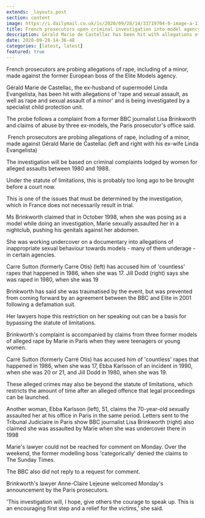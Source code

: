 ```yaml
---
extends: _layouts.post
section: content
image: https://i.dailymail.co.uk/1s/2020/09/28/14/33719704-0-image-a-11_1601299368735.jpg 
title: French prosecutors open criminal investigation into model agency boss Gérald Marie de Castellac 
description: Gérald Marie de Castellac has been hit with allegations of rape and sexual assault, as well as rape and sexual assault of a minor and is being investigated by French specialist unit. 
date: 2020-09-28-14-36-48 
categories: [latest, latest] 
featured: true 
--- 
```

French prosecutors are probing allegations of rape, including of a minor, made against the former European boss of the Elite Models agency.

Gérald Marie de Castellac, the ex-husband of supermodel Linda Evangelista, has been hit with allegations of 'rape and sexual assault, as well as rape and sexual assault of a minor' and is being investigated by a specialist child protection unit.

The probe follows a complaint from a former BBC journalist Lisa Brinkworth and claims of abuse by three ex-models, the Paris prosecutor's office said. 

 French prosecutors are probing allegations of rape, including of a minor, made against Gérald Marie de Castellac (left and right with his ex-wife Linda Evangelista)

The investigation will be based on criminal complaints lodged by women for alleged assaults between 1980 and 1988. 

Under the statute of limitations, this is probably too long ago to be brought before a court now.

This is one of the issues that must be determined by the investigation, which in France does not necessarily result in trial.

Ms Brinkworth claimed that in October 1998, when she was posing as a model while doing an investigation, Marie sexually assaulted her in a nightclub, pushing his genitals against her abdomen.

She was working undercover on a documentary into allegations of inappropriate sexual behaviour towards models - many of them underage - in certain agencies.

Carre Sutton (formerly Carre Otis) (left) has accused him of 'countless' rapes that happened in 1986, when she was 17. Jill Dodd (right) says she was raped in 1980, when she was 19

Brinkworth has said she was traumatised by the event, but was prevented from coming forward by an agreement between the BBC and Elite in 2001 following a defamation suit.

Her lawyers hope this restriction on her speaking out can be a basis for bypassing the statute of limitations.

Brinkworth's complaint is accompanied by claims from three former models of alleged rape by Marie in Paris when they were teenagers or young women.

Carré Sutton (formerly Carré Otis) has accused him of 'countless' rapes that happened in 1986, when she was 17, Ebba Karlsson of an incident in 1990, when she was 20 or 21, and Jill Dodd in 1980, when she was 19.

These alleged crimes may also be beyond the statute of limitations, which restricts the amount of time after an alleged offence that legal proceedings can be launched. 

Another woman, Ebba Karlsson (left), 51, claims the 70-year-old sexually assaulted her at his office in Paris in the same period. Letters sent to the Tribunal Judiciaire in Paris show BBC journalist Lisa Brinkworth (right) also claimed she was assaulted by Marie when she was undercover there in 1998

Marie's lawyer could not be reached for comment on Monday. Over the weekend, the former modelling boss 'categorically' denied the claims to The Sunday Times.

The BBC also did not reply to a request for comment.

Brinkworth's lawyer Anne-Claire Lejeune welcomed Monday's announcement by the Paris prosecutors.

'This investigation will, I hope, give others the courage to speak up. This is an encouraging first step and a relief for the victims,' she said. 

